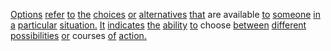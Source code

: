 [Options](./options.md) [refer](./refer.md) [to](./to.md) [the](./the.md) [choices](./choices.md) [or](./or.md) [alternatives](./alternatives.md) [that](./that.md) are available [to](./to.md) [someone](./someone.md) [in](./in.md) [a](./a.md) [particular](./particular.md) [situation.](./situation.md) [It](./it.md) [indicates](./indicates.md) [the](./the.md) [ability](./ability.md) [to](./to.md) choose [between](./between.md) [different](./different.md) [possibilities](./possibilities.md) [or](./or.md) courses [of](./of.md) [action.](./action.md)